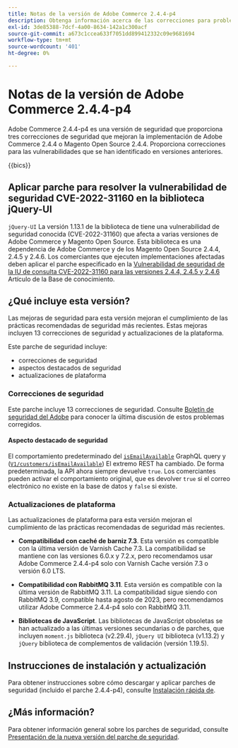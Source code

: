 ```yaml
---
title: Notas de la versión de Adobe Commerce 2.4.4-p4
description: Obtenga información acerca de las correcciones para problemas de seguridad en la versión 2.4.4-p4 de Adobe Commerce.
exl-id: 3de85388-7dcf-4a00-8634-142a1c300acf
source-git-commit: a673c1ccea633f7051dd899412332c09e9681694
workflow-type: tm+mt
source-wordcount: '401'
ht-degree: 0%

---
```


# Notas de la versión de Adobe Commerce 2.4.4-p4

Adobe Commerce 2.4.4-p4 es una versión de seguridad que proporciona tres correcciones de seguridad que mejoran la implementación de Adobe Commerce 2.4.4 o Magento Open Source 2.4.4. Proporciona correcciones para las vulnerabilidades que se han identificado en versiones anteriores.

{{bics}}

## Aplicar parche para resolver la vulnerabilidad de seguridad CVE-2022-31160 en la biblioteca jQuery-UI

`jQuery-UI` La versión 1.13.1 de la biblioteca de tiene una vulnerabilidad de seguridad conocida (CVE-2022-31160) que afecta a varias versiones de Adobe Commerce y Magento Open Source. Esta biblioteca es una dependencia de Adobe Commerce y de los Magento Open Source 2.4.4, 2.4.5 y 2.4.6. Los comerciantes que ejecuten implementaciones afectadas deben aplicar el parche especificado en la [Vulnerabilidad de seguridad de la IU de consulta CVE-2022-31160 para las versiones 2.4.4, 2.4.5 y 2.4.6](https://experienceleague.adobe.com/docs/commerce-knowledge-base/kb/troubleshooting/known-issues-patches-attached/jquery-cve-2022-31160-fix-2.4.4-2.4.5-2.4.6.html) Artículo de la Base de conocimiento.

## ¿Qué incluye esta versión?

Las mejoras de seguridad para esta versión mejoran el cumplimiento de las prácticas recomendadas de seguridad más recientes.  Estas mejoras incluyen 13 correcciones de seguridad y actualizaciones de la plataforma.

Este parche de seguridad incluye:

* correcciones de seguridad
* aspectos destacados de seguridad
* actualizaciones de plataforma

### Correcciones de seguridad

Este parche incluye 13 correcciones de seguridad. Consulte [Boletín de seguridad del Adobe](https://helpx.adobe.com/security/products/magento/apsb23-35.html) para conocer la última discusión de estos problemas corregidos.

#### Aspecto destacado de seguridad

El comportamiento predeterminado del [`isEmailAvailable`](https://developer.adobe.com/commerce/webapi/graphql/schema/customer/queries/is-email-available/) GraphQL query y ([`V1/customers/isEmailAvailable`](https://adobe-commerce.redoc.ly/2.4.6-admin/tag/customersisEmailAvailable/#operation/PostV1CustomersIsEmailAvailable)) El extremo REST ha cambiado. De forma predeterminada, la API ahora siempre devuelve `true`. Los comerciantes pueden activar el comportamiento original, que es devolver `true` si el correo electrónico no existe en la base de datos y `false` si existe. <!-- AC-6695 -->

### Actualizaciones de plataforma

Las actualizaciones de plataforma para esta versión mejoran el cumplimiento de las prácticas recomendadas de seguridad más recientes.

* **Compatibilidad con caché de barniz 7.3**. Esta versión es compatible con la última versión de Varnish Cache 7.3. La compatibilidad se mantiene con las versiones 6.0.x y 7.2.x, pero recomendamos usar Adobe Commerce 2.4.4-p4 solo con Varnish Cache versión 7.3 o versión 6.0 LTS.

* **Compatibilidad con RabbitMQ 3.11**. Esta versión es compatible con la última versión de RabbitMQ 3.11. La compatibilidad sigue siendo con RabbitMQ 3.9, compatible hasta agosto de 2023, pero recomendamos utilizar Adobe Commerce 2.4.4-p4 solo con RabbitMQ 3.11.

* **Bibliotecas de JavaScript**. Las bibliotecas de JavaScript obsoletas se han actualizado a las últimas versiones secundarias o de parches, que incluyen `moment.js` biblioteca (v2.29.4), `jQuery UI` biblioteca (v1.13.2) y `jQuery` biblioteca de complementos de validación (versión 1.19.5).

## Instrucciones de instalación y actualización

Para obtener instrucciones sobre cómo descargar y aplicar parches de seguridad (incluido el parche 2.4.4-p4), consulte [Instalación rápida de](../../../installation/composer.md).

## ¿Más información?

Para obtener información general sobre los parches de seguridad, consulte [Presentación de la nueva versión del parche de seguridad](https://community.magento.com/t5/Magento-DevBlog/Introducing-the-New-Security-Patch-Release/ba-p/141287).
